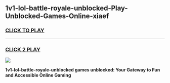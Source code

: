 
## 1v1-lol-battle-royale-unblocked-Play-Unblocked-Games-Online-xiaef
<h3>
<a href="https://premium76.site?title=1v1-lol-battle-royale-unblocked&ref=25A">CLICK TO PLAY</a></h3>
<hr>

<h3>
<a href="https://premium76.site?title=1v1-lol-battle-royale-unblocked&ref=25A">CLICK 2 PLAY</a>
  
</h3>

<a href="https://premium76.site?title=1v1-lol-battle-royale-unblocked&ref=25A"><img src="https://clearcache.store/games.png"></a>


**1v1-lol-battle-royale-unblocked games unblocked: Your Gateway to Fun and Accessible Online Gaming**
